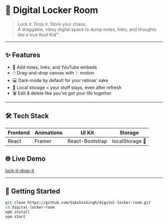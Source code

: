 # 💾 Digital Locker Room

> Lock it. Drop it. Store your chaos.  
> A draggable, vibey digital space to dump notes, links, and thoughts like a true Kool Kid™.

---

## ✨ Features

- 🎒 Add notes, links, and YouTube embeds
- 🖱️ Drag-and-drop canvas with ✨ motion
- 💻 Dark-mode by default for your retinas’ sake
- 🔐 Local storage = your stuff stays, even after refresh
- 🗑️ Edit & delete like you’ve got your life together

---

## 🛠️ Tech Stack

| Frontend | Animations | UI Kit        | Storage        |
|----------|------------|---------------|----------------|
| React    | Framer     | React-Bootstrap | localStorage 🧠 |

## 🌐 Live Demo

[lock-it-drop-it](https://lock-it-drop-it.netlify.app/)


---

## 🚀 Getting Started

```bash
git clone https://github.com/SakshixSingh/digital-locker-room.git
cd digital-locker-room
npm install
npm start
